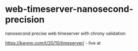 # web-timeserver-nanosecond-precision
nanosecond precise web timeserver with chrony validation

https://kwynn.com/t/20/10/timeserver/ - live at
